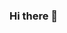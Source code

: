 ### Hi there 👋

<!--
**936680420/936680420** is a ✨ _special_ ✨ repository because its `README.md` (this file) appears on your GitHub profile.
（1）你好，我是出入软件的一名平平无奇搬砖少年刘会会，我兴趣爱好不在多，回想起来对心理学这一方面有点兴趣，每每看到一些实际有用的心理学技巧，应用在生活中，不仅使我了解到心理的强大魅力，更使我更容易去理解别人的想法，缓解了矛盾也促进了人际交往，另一个兴趣就在于去钻研一些晦涩难懂的书，这听起来跟前面有点矛盾，但人本来就是矛盾的，每当我攻克一些长时间没有解决的难题，我都会感到深深的成就感，当然高数除外，这当然是开玩笑的。
（2）——现在谈一谈对当初为什么选择计算机专业，其实实话来说，有很大一部分是受到了家人的影响，说就业好，工资高，现在呢对计算机有了一些了解，也慢慢产生了一些兴趣，既来之就安之吧。
（3）我对Java感兴趣，还缺少数据的分析能力吧，头疼呀对这个。
（4）python吧，很Java有很大区别，第一次见到这么简洁的代码和语法，真的是犹如当头一批的感觉
（5）期待收获到一些有意思的思维方式，和实用的逻辑模板吧。
